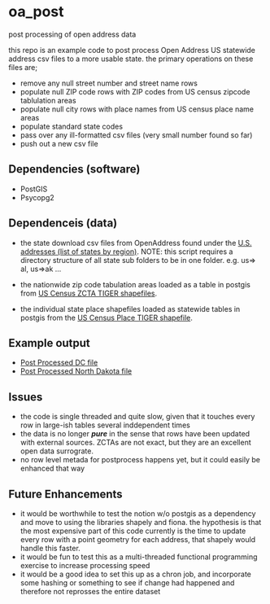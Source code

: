 # oa_post
post processing of open address data

this repo is an example code to post process Open Address US statewide address csv files to a more usable state.  the primary operations on these files are;

* remove any null street number and street name rows
* populate null ZIP code rows with ZIP codes from US census zipcode tablulation areas
* populate null city rows with place names from US census place name areas
* populate standard state codes
* pass over any ill-formatted csv files (very small number found so far)
* push out a new csv file


Dependencies (software)
-----------------------
* PostGIS
* Psycopg2

Dependenceis (data)
-------------------
* the state download csv files from OpenAddress found under the [U.S. addresses (list of states by region)](http://results.openaddresses.io/).  NOTE: this script requires a directory structure of all state sub folders to be in one folder.  e.g. us=> al, us=>ak ... 

* the nationwide zip code tabulation areas loaded as a table in postgis from [US Census ZCTA TIGER shapefiles](http://www2.census.gov/geo/tiger/TIGER2015/ZCTA5/).
* the individual state place shapefiles loaded as statewide tables in postgis from the [US Census  Place TIGER shapefile](http://www2.census.gov/geo/tiger/TIGER2015/PLACE/).

Example output
--------------
* [Post Processed DC file](https://dl.dropboxusercontent.com/u/40278130/oa_post/openaddress_dc.csv.zip)
* [Post Processed North Dakota file](https://dl.dropboxusercontent.com/u/40278130/oa_post/openaddress_nd.csv.zip)

Issues
------
* the code is single threaded and quite slow, given that it touches every row in large-ish tables several inddependent times
* the data is no longer ***pure*** in the sense that rows have been updated with external sources.  ZCTAs are not exact, but they are an excellent open data surrograte.
* no row level metada for postprocess happens yet, but it could easily be enhanced that way


Future Enhancements
-------------------
* it would be worthwhile to test the notion w/o postgis as a dependency and move to using the libraries shapely and fiona.  the hypothesis is that the most expensive part of this code currently is the time to update every row with a point geometry for each address, that shapely would handle this faster.
* it would be fun to test this as a multi-threaded functional programming exercise to increase processing speed
* it would be a good idea to set this up as a chron job, and incorporate some hashing or something to see if change had happened and therefore not reprosses the entire dataset






